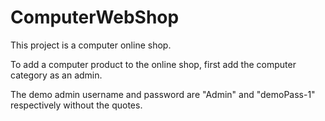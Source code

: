 # ComputerWebShop
This project is a computer online shop.

To add a computer product to the online shop, first add the computer category as an admin.

The demo admin username and password are "Admin" and "demoPass-1" respectively without the quotes.
